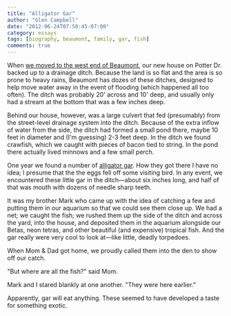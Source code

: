 ```yaml
---
title: "Alligator Gar"
author: "Glen Campbell"
date: "2012-06-24T07:50:45-07:00"
category: essays
tags: [biography, beaumont, family, gar, fish]
comments: true
---
```


When [we moved to the west end of
Beaumont](/essay/go-west-young-man.html), our new house on Potter
Dr. backed up to a drainage ditch. Because the land is so flat and
the area is so prone to heavy rains, Beaumont has dozes of these
ditches, designed to help move water away in the event of flooding
(which happened all too often). The ditch was probably 20' across
and 10' deep, and usually only had a stream at the bottom that was
a few inches deep.

Behind our house, however, was a large culvert that fed (presumably)
from the street-level drainage system into the ditch. Because of
the extra inflow of water from the side, the ditch had formed a
small pond there, maybe 10 feet in diameter and (I'm guessing) 2-3
feet deep. In the ditch we found crawfish, which we caught with
pieces of bacon tied to string. In the pond there actually lived
minnows and a few small perch.

One year we found a number of [alligator
gar](http://en.wikipedia.org/wiki/Alligator_gar). How they got there
I have no idea; I presume that the the eggs fell off some visiting
bird. In any event, we encountered these little gar in the ditch&mdash;about
six inches long, and half of that was mouth with dozens of needle
sharp teeth.

It was my brother Mark who came up with the idea of catching a few
and putting them in our aquarium so that we could see them close
up. We had a net; we caught the fish; we rushed them up the side
of the ditch and across the yard, into the house, and deposited
them in the aquarium alongside our Betas, neon tetras, and other
beautiful (and expensive) tropical fish. And the gar really were
very cool to look at&mdash;like little, deadly torpedoes.

When Mom & Dad got home, we proudly called them into the den to
show off our catch.

"But where are all the fish?" said Mom.

Mark and I stared blankly at one another. "They were here earlier."

Apparently, gar will eat anything. These seemed to have developed
a taste for something exotic.
